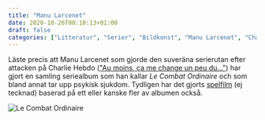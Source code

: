 ```yaml
---
title: "Manu Larcenet"
date: 2020-10-26T00:10:13+01:00
draft: false
categories: ["Litteratur", "Serier", "Bildkonst", "Manu Larcenet", "Charlie Hebdo", "Frankrike"]
---
```


Läste precis att Manu Larcenet som gjorde den suveräna serierutan efter attacken på Charlie Hebdo (["Au moins, ça me change un peu du..."](https://archive.ph/UI41h)) har gjort en samling seriealbum som han kallar *Le Combat Ordinaire* och som bland annat tar upp psykisk sjukdom. Tydligen har det gjorts [spelfilm](https://www.youtube.com/watch?v=SfvTU-q0JbI) (ej tecknad) baserad på ett eller kanske fler av albumen också.

![Le Combat Ordinaire](/images/le-combat-ordinaire.jpg)


